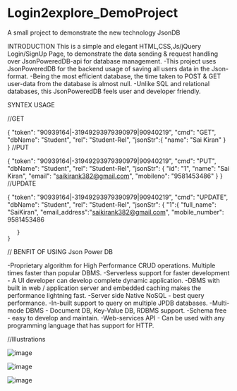 # Login2explore_DemoProject
A small project to demonstrate the new technology JsonDB

INTRODUCTION
This is a simple and elegant HTML,CSS,Js/jQuery Login/SignUp Page,
          to demonstrate the data sending & request handling over JsonPoweredDB-api for database management.
-This project uses JsonPoweredDB for the backend usage of saving all users data in the Json-format.
-Being the most efficient database, the time taken to POST & GET user-data from the database is almost null.
-Unlike SQL and relational databases, this JsonPoweredDB feels user and developer friendly.

SYNTEX USAGE

//GET

{
    "token": "90939164|-31949293979390979|90940219",
    "cmd": "GET",
    "dbName": "Student",
    "rel": "Student-Rel",
    "jsonStr":{
        "name": "Sai Kiran"
    }
}
//PUT

{
    "token": "90939164|-31949293979390979|90940219",
    "cmd": "PUT",
    "dbName": "Student",
    "rel": "Student-Rel",
    "jsonStr": {
        "id": "1",
        "name": "Sai Kiran",
        "email": "saikirank382@gmail.com",
        "mobileno": "9581453486"
    }
}
//UPDATE

{
    "token": "90939164|-31949293979390979|90940219",
    "cmd": "UPDATE",
    "dbName": "Student",
    "rel": "Student-Rel",
    "jsonStr": {
       "1":{
        "full_name": "SaiKiran",
        "email_address":"saikirank382@gmail.com",
        "mobile_number": 9581453486

       }
    }
   // BENFIT OF USING Json Power DB
   
   -Proprietary algorithm for High Performance CRUD operations. Multiple times faster than popular DBMS.
-Serverless support for faster development - A UI developer can develop complete dynamic application.
-DBMS with built in web / application server and embedded caching makes the performance lightning fast.
-Server side Native NoSQL - best query performance.
-In-built support to query on multiple JPDB databases.
-Multi-mode DBMS - Document DB, Key-Value DB, RDBMS support.
-Schema free - easy to develop and maintain.
-Web-services API - Can be used with any programming language that has support for HTTP.

//Illustrations

![image](https://user-images.githubusercontent.com/107807305/179895452-4513a2de-7bc1-4fce-834c-14a263dc9a0d.png)

![image](https://user-images.githubusercontent.com/107807305/179895536-a3a931de-40ec-4abe-b815-aca25e216db6.png)

![image](https://user-images.githubusercontent.com/107807305/179895586-c59db57c-a091-4680-8dc7-dadf565d3a41.png)


